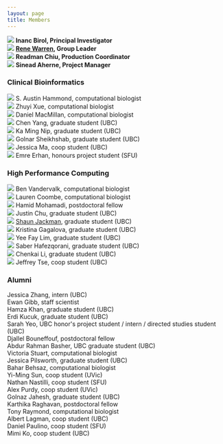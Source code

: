 ```yaml
---
layout: page
title: Members
---
```


<img class="avatar" src="assets/avatars/ibirol.jpeg"> **Inanc Birol, Principal Investigator**  
<img class="avatar" src="assets/avatars/rwarren.png"> **[Rene Warren](/member/rwarren), Group Leader**  
<img class="avatar" src="assets/avatars/rchiu.jpg"> **Readman Chiu, Production Coordinator**  
<img class="avatar" src="assets/avatars/saherne.jpg"> **Sinead Aherne, Project Manager**

### Clinical Bioinformatics

<img class="avatar" src="assets/avatars/ahammond.jpg"> S. Austin Hammond, computational biologist  
<img class="avatar" src="assets/avatars/zxue.jpg"> Zhuyi Xue, computational biologist  
<img class="avatar" src="assets/avatars/dmacmillan.jpg"> Daniel MacMillan, computational biologist  
<img class="avatar" src="assets/avatars/cyang.jpg"> Chen Yang, graduate student (UBC)  
<img class="avatar" src="assets/avatars/kmnip.png"> Ka Ming Nip, graduate student (UBC)  
<img class="avatar" src="assets/avatars/gsheikhshab.jpg"> Golnar Sheikhshab, graduate student (UBC)  
<img class="avatar" src="assets/avatars/jma.jpeg"> Jessica Ma, coop student (UBC)  
<img class="avatar" src="assets/avatars/eerhan.png"> Emre Erhan, honours project student (SFU)  

### High Performance Computing
<img class="avatar" src="assets/avatars/bvandervalk.jpeg"> Ben Vandervalk, computational biologist  
<img class="avatar" src="assets/avatars/lcoombe.jpg"> Lauren Coombe, computational biologist  
<img class="avatar" src="assets/avatars/hmohamadi.jpeg"> Hamid Mohamadi, postdoctoral fellow  
<img class="avatar" src="assets/avatars/jchu.jpeg"> Justin Chu, graduate student (UBC)  
<img class="avatar" src="assets/avatars/sjackman.jpeg"> [Shaun Jackman](/member/sjackman), graduate student (UBC)  
<img class="avatar" src="assets/avatars/kgagalova.jpg"> Kristina Gagalova, graduate student (UBC)  
<img class="avatar" src="assets/avatars/yflim.jpg"> Yee Fay Lim, graduate student (UBC)  
<img class="avatar" src="assets/avatars/shafezqorani.png"> Saber Hafezqorani, graduate student (UBC)  
<img class="avatar" src="assets/avatars/cli.jpg"> Chenkai Li, graduate student (UBC)  
<img class="avatar" src="assets/avatars/jtse.jpg"> Jeffrey Tse, coop student (UBC)

### Alumni
Jessica Zhang, intern (UBC)  
Ewan Gibb, staff scientist  
Hamza Khan, graduate student (UBC)  
Erdi Kucuk, graduate student (UBC)  
Sarah Yeo, UBC honor's project student / intern / directed studies student (UBC)  
Djallel Bouneffouf, postdoctoral fellow  
Abdur Rahman Basher, UBC graduate student (UBC)  
Victoria Stuart, computational biologist  
Jessica Pilsworth, graduate student (UBC)  
Bahar Behsaz, computational biologist  
Yi-Ming Sun, coop student (UVic)  
Nathan Nastilli, coop student (SFU)  
Alex Purdy, coop student (UVic)  
Golnaz Jahesh, graduate student (UBC)  
Karthika Raghavan, postdoctoral fellow  
Tony Raymond, computational biologist  
Albert Lagman, coop student (UBC)  
Daniel Paulino, coop student (SFU)  
Mimi Ko, coop student (UBC)  
